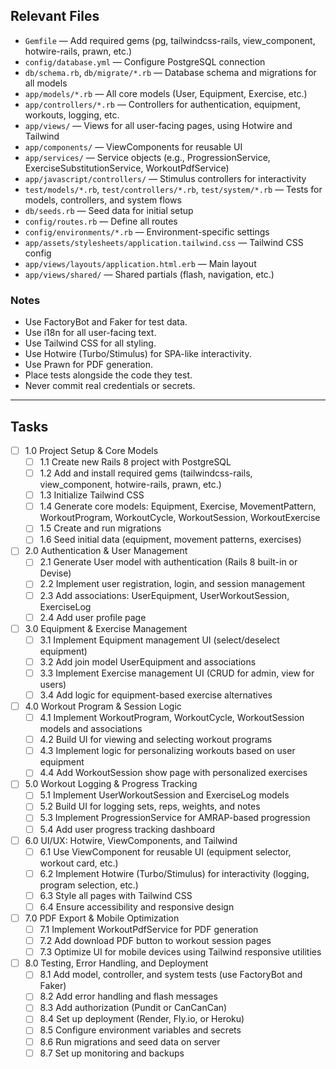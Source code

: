 ## Relevant Files

- `Gemfile` — Add required gems (pg, tailwindcss-rails, view_component, hotwire-rails, prawn, etc.)
- `config/database.yml` — Configure PostgreSQL connection
- `db/schema.rb`, `db/migrate/*.rb` — Database schema and migrations for all models
- `app/models/*.rb` — All core models (User, Equipment, Exercise, etc.)
- `app/controllers/*.rb` — Controllers for authentication, equipment, workouts, logging, etc.
- `app/views/` — Views for all user-facing pages, using Hotwire and Tailwind
- `app/components/` — ViewComponents for reusable UI
- `app/services/` — Service objects (e.g., ProgressionService, ExerciseSubstitutionService, WorkoutPdfService)
- `app/javascript/controllers/` — Stimulus controllers for interactivity
- `test/models/*.rb`, `test/controllers/*.rb`, `test/system/*.rb` — Tests for models, controllers, and system flows
- `db/seeds.rb` — Seed data for initial setup
- `config/routes.rb` — Define all routes
- `config/environments/*.rb` — Environment-specific settings
- `app/assets/stylesheets/application.tailwind.css` — Tailwind CSS config
- `app/views/layouts/application.html.erb` — Main layout
- `app/views/shared/` — Shared partials (flash, navigation, etc.)

### Notes

- Use FactoryBot and Faker for test data.
- Use i18n for all user-facing text.
- Use Tailwind CSS for all styling.
- Use Hotwire (Turbo/Stimulus) for SPA-like interactivity.
- Use Prawn for PDF generation.
- Place tests alongside the code they test.
- Never commit real credentials or secrets.

---

## Tasks

- [ ] 1.0 Project Setup & Core Models
  - [ ] 1.1 Create new Rails 8 project with PostgreSQL
  - [ ] 1.2 Add and install required gems (tailwindcss-rails, view_component, hotwire-rails, prawn, etc.)
  - [ ] 1.3 Initialize Tailwind CSS
  - [ ] 1.4 Generate core models: Equipment, Exercise, MovementPattern, WorkoutProgram, WorkoutCycle, WorkoutSession, WorkoutExercise
  - [ ] 1.5 Create and run migrations
  - [ ] 1.6 Seed initial data (equipment, movement patterns, exercises)
- [ ] 2.0 Authentication & User Management
  - [ ] 2.1 Generate User model with authentication (Rails 8 built-in or Devise)
  - [ ] 2.2 Implement user registration, login, and session management
  - [ ] 2.3 Add associations: UserEquipment, UserWorkoutSession, ExerciseLog
  - [ ] 2.4 Add user profile page
- [ ] 3.0 Equipment & Exercise Management
  - [ ] 3.1 Implement Equipment management UI (select/deselect equipment)
  - [ ] 3.2 Add join model UserEquipment and associations
  - [ ] 3.3 Implement Exercise management UI (CRUD for admin, view for users)
  - [ ] 3.4 Add logic for equipment-based exercise alternatives
- [ ] 4.0 Workout Program & Session Logic
  - [ ] 4.1 Implement WorkoutProgram, WorkoutCycle, WorkoutSession models and associations
  - [ ] 4.2 Build UI for viewing and selecting workout programs
  - [ ] 4.3 Implement logic for personalizing workouts based on user equipment
  - [ ] 4.4 Add WorkoutSession show page with personalized exercises
- [ ] 5.0 Workout Logging & Progress Tracking
  - [ ] 5.1 Implement UserWorkoutSession and ExerciseLog models
  - [ ] 5.2 Build UI for logging sets, reps, weights, and notes
  - [ ] 5.3 Implement ProgressionService for AMRAP-based progression
  - [ ] 5.4 Add user progress tracking dashboard
- [ ] 6.0 UI/UX: Hotwire, ViewComponents, and Tailwind
  - [ ] 6.1 Use ViewComponent for reusable UI (equipment selector, workout card, etc.)
  - [ ] 6.2 Implement Hotwire (Turbo/Stimulus) for interactivity (logging, program selection, etc.)
  - [ ] 6.3 Style all pages with Tailwind CSS
  - [ ] 6.4 Ensure accessibility and responsive design
- [ ] 7.0 PDF Export & Mobile Optimization
  - [ ] 7.1 Implement WorkoutPdfService for PDF generation
  - [ ] 7.2 Add download PDF button to workout session pages
  - [ ] 7.3 Optimize UI for mobile devices using Tailwind responsive utilities
- [ ] 8.0 Testing, Error Handling, and Deployment
  - [ ] 8.1 Add model, controller, and system tests (use FactoryBot and Faker)
  - [ ] 8.2 Add error handling and flash messages
  - [ ] 8.3 Add authorization (Pundit or CanCanCan)
  - [ ] 8.4 Set up deployment (Render, Fly.io, or Heroku)
  - [ ] 8.5 Configure environment variables and secrets
  - [ ] 8.6 Run migrations and seed data on server
  - [ ] 8.7 Set up monitoring and backups 